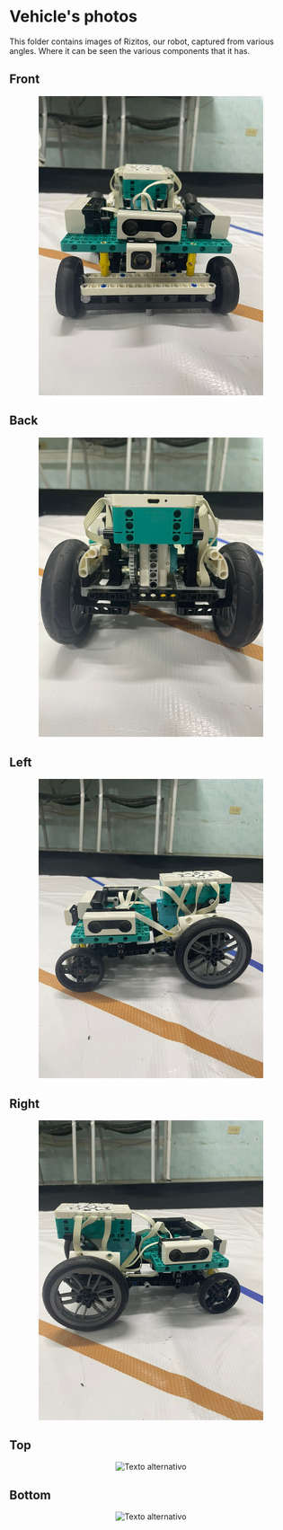 Vehicle's photos
====

This folder contains images of Rizitos, our robot, captured from various angles. Where it can be seen the various components that it has. 

## Front
<div style="text-align: center;">
  <img src="https://github.com/csvprobotica/Team-Rizitos_2025/blob/main/v-photos/v3./front%201.jpeg" alt="Texto alternativo" width="400"/>
</div>

## Back
<div style="text-align: center;">
  <img src="https://github.com/csvprobotica/Team-Rizitos_2025/blob/main/v-photos/v3./back%201.jpeg" alt="Texto alternativo" width="400"/>
</div>

## Left
<div style="text-align: center;">
  <img src="https://github.com/csvprobotica/Team-Rizitos_2025/blob/main/v-photos/v3./left%201.jpeg" alt="Texto alternativo" width="400"/>
</div>

## Right
<div style="text-align: center;">
  <img src="https://github.com/csvprobotica/Team-Rizitos_2025/blob/main/v-photos/v3./right%202.jpeg" alt="Texto alternativo" width="400"/>
</div>

## Top
<div style="text-align: center;">
  <img src="https://github.com/csvprobotica/Team-Rizitos_2025./blob/main/v-photos/v3./upward.jpeg" alt="Texto alternativo" width="400"/>
</div>

## Bottom
<div style="text-align: center;">
  <img src="https://github.com/csvprobotica/Team-Rizitos_2025./blob/main/v-photos/v3./bottom.jpeg" alt="Texto alternativo" width="400"/>
</div>




